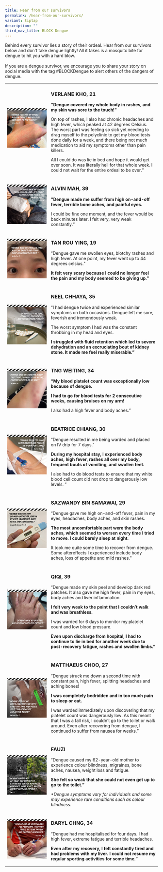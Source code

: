 ```yaml
---
title: Hear from our survivors
permalink: /hear-from-our-survivors/
variant: tiptap
description: ""
third_nav_title: BLOCK Dengue
---
```

<p>Behind every survivor lies a story of their ordeal. Hear from our survivors
below and don't take dengue lightly!&nbsp;All it takes is a mosquito bite
for dengue to hit you with a hard blow.
<br>
<br>If you are a dengue survivor, we encourage you to share your story on
social media with the tag #BLOCKDengue to alert others of the dangers of
dengue.&nbsp;</p>
<table style="minWidth: 50px">
<colgroup>
<col>
<col>
</colgroup>
<tbody>
<tr>
<td rowspan="1" colspan="1">
<div class="isomer-image-wrapper">
<img style="width: 100%" height="auto" width="100%" alt="" src="/images/Block Dengue/verlane_khoo_tmb_ze_900_700.jpg">
</div>
<p></p>
</td>
<td rowspan="1" colspan="1">
<h3>VERLANE KHO, 21</h3>
<p></p>
<p><strong>“Dengue covered my whole body in rashes, and my skin was sore to the touch!"</strong>
</p>
<p></p>
<p>On top of rashes, I also had chronic headaches and high fever, which peaked
at 42 degrees Celsius. The worst part was feeling so sick yet needing to
drag myself to the polyclinic to get my blood tests done daily for a week,
and there being not much medication to aid my symptoms other than pain
killers.</p>
<p>All I could do was lie in bed and hope it would get over soon. It was
literally hell for that whole week. I could not wait for the entire ordeal
to be over.”</p>
</td>
</tr>
<tr>
<td rowspan="1" colspan="1">
<div class="isomer-image-wrapper">
<img style="width: 100%" height="auto" width="100%" alt="" src="/images/Block Dengue/2_alvin_mah.jpg">
</div>
</td>
<td rowspan="1" colspan="1">
<h3>ALVIN MAH, 39</h3>
<p></p>
<p><strong>"Dengue made me suffer from high on-and-off fever, terrible bone aches, and painful eyes.</strong>
</p>
<p></p>
<p>I could be fine one moment, and the fever would be back minutes later.
I felt very, very weak constantly.”</p>
</td>
</tr>
<tr>
<td rowspan="1" colspan="1">
<div class="isomer-image-wrapper">
<img style="width: 100%" height="auto" width="100%" alt="" src="/images/Block Dengue/3_tan_rou_ying.jpg">
</div>
</td>
<td rowspan="1" colspan="1">
<h3>TAN ROU YING, 19</h3>
<p></p>
<p>“Dengue gave me swollen eyes, blotchy rashes and high fever. At one point,
my fever went up to 44 degrees celsius."</p>
<p></p>
<p><strong>It felt very scary because I could no longer feel the pain and my body seemed to be giving up."</strong>
</p>
</td>
</tr>
<tr>
<td rowspan="1" colspan="1">
<p></p>
<div class="isomer-image-wrapper">
<img style="width: 100%" height="auto" width="100%" alt="" src="/images/Block Dengue/4_neel1.jpg">
</div>
</td>
<td rowspan="1" colspan="1">
<h3>NEEL CHHAYA, 35</h3>
<p></p>
<p>“I had dengue twice and experienced similar symptoms on both occasions.
Dengue left me sore, feverish and tremendously weak.</p>
<p>The worst symptom I had was the constant throbbing in my head and eyes.</p>
<p></p>
<p><strong>I struggled with fluid retention which led to severe dehydration and an excruciating bout of kidney stone. It made me feel really miserable.”</strong>
</p>
</td>
</tr>
<tr>
<td rowspan="1" colspan="1">
<div class="isomer-image-wrapper">
<img style="width: 100%" height="auto" width="100%" alt="" src="/images/Block Dengue/5_tng_weiting.jpg">
</div>
</td>
<td rowspan="1" colspan="1">
<h3>TNG WEITING, 34</h3>
<p></p>
<p><strong>“My blood platelet count was exceptionally low because of dengue.</strong>
</p>
<p><strong>I had to go for blood tests for 2 consecutive weeks, causing bruises on my arm!</strong>
</p>
<p></p>
<p>I also had a high fever and body aches.”</p>
</td>
</tr>
<tr>
<td rowspan="1" colspan="1">
<div class="isomer-image-wrapper">
<img style="width: 100%" height="auto" width="100%" alt="" src="/images/Block Dengue/6_beatrice_chiang.jpg">
</div>
</td>
<td rowspan="1" colspan="1">
<h3>BEATRICE CHIANG, 30</h3>
<p></p>
<p>“Dengue resulted in me being warded and placed on IV drip for 7 days.'</p>
<p></p>
<p><strong>During my hospital stay, I experienced body aches, high fever, rashes all over my body, frequent bouts of vomiting, and swollen feet.</strong>
</p>
<p></p>
<p>I also had to do blood tests to ensure that my white blood cell count
did not drop to dangerously low levels. ”</p>
</td>
</tr>
<tr>
<td rowspan="1" colspan="1">
<div class="isomer-image-wrapper">
<img style="width: 100%" height="auto" width="100%" alt="" src="/images/Block Dengue/7_sazwandy_bin_samawi__wan_.jpg">
</div>
</td>
<td rowspan="1" colspan="1">
<h3>SAZWANDY BIN SAMAWAI, 29</h3>
<p></p>
<p>“Dengue gave me high on-and-off fever, pain in my eyes, headaches, body
aches, and skin rashes.</p>
<p></p>
<p><strong>The most uncomfortable part were the body aches, which seemed to worsen every time I tried to move. I could barely sleep at night.</strong>
</p>
<p></p>
<p>It took me quite some time to recover from dengue. Some aftereffects I
experienced include body aches, loss of appetite and mild rashes."</p>
</td>
</tr>
<tr>
<td rowspan="1" colspan="1">
<div class="isomer-image-wrapper">
<img style="width: 100%" height="auto" width="100%" alt="" src="/images/Block Dengue/fb_post_08.jpg">
</div>
</td>
<td rowspan="1" colspan="1">
<h3>QIQI, 39</h3>
<p></p>
<p>“Dengue made my skin peel and develop dark red patches. It also gave me
high fever, pain in my eyes, body aches and liver inflammation.</p>
<p></p>
<p><strong>I felt very weak to the point that I couldn’t walk and was breathless.</strong>
</p>
<p></p>
<p>I was warded for 6 days to monitor my platelet count and low blood pressure.</p>
<p></p>
<p><strong>Even upon discharge from hospital, I had to continue to lie in bed for another week due to post-recovery fatigue, rashes and swollen limbs.”</strong>
</p>
</td>
</tr>
<tr>
<td rowspan="1" colspan="1">
<p></p>
<div class="isomer-image-wrapper">
<img style="width: 100%" height="auto" width="100%" alt="" src="/images/Block Dengue/9_matthaeus_choo.jpg">
</div>
</td>
<td rowspan="1" colspan="1">
<h3>MATTHAEUS CHOO, 27</h3>
<p></p>
<p>“Dengue struck me down a second time with constant pain, high fever, splitting
headaches and aching bones!</p>
<p></p>
<p><strong>I was completely bedridden and in too much pain to sleep or eat.</strong>
</p>
<p></p>
<p>I was warded immediately upon discovering that my platelet count was dangerously
low. As this meant that I was a fall risk, I couldn’t go to the toilet
or walk around. Even after recovering from dengue, I continued to suffer
from nausea for weeks.”</p>
</td>
</tr>
<tr>
<td rowspan="1" colspan="1">
<div class="isomer-image-wrapper">
<img style="width: 100%" height="auto" width="100%" alt="" src="/images/Block Dengue/10_mahani_binte_rawi.jpg">
</div>
</td>
<td rowspan="1" colspan="1">
<h3>FAUZI</h3>
<p></p>
<p>“Dengue caused my 62-year-old mother to experience colour blindness, migraines,
bone aches, nausea, weight loss and fatigue.</p>
<p></p>
<p><strong>She felt so weak that she could not even get up to go to the toilet.”</strong>
</p>
<p></p>
<p><em>*Dengue symptoms vary for individuals and some may experience rare conditions such as colour blindness.</em>
</p>
</td>
</tr>
<tr>
<td rowspan="1" colspan="1">
<div class="isomer-image-wrapper">
<img style="width: 100%" height="auto" width="100%" alt="" src="/images/Block Dengue/11_daryl_chng.jpg">
</div>
</td>
<td rowspan="1" colspan="1">
<h3>DARYL CHNG, 34</h3>
<p></p>
<p>“Dengue had me hospitalised for four days. I had high fever, extreme fatigue
and terrible headaches.</p>
<p></p>
<p><strong>Even after my recovery, I felt constantly tired and had problems with my liver. I could not resume my regular sporting activities for some time.”</strong>
</p>
</td>
</tr>
</tbody>
</table>
<p></p>